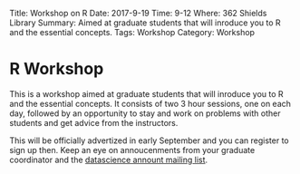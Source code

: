 Title: Workshop on R
Date: 2017-9-19
Time: 9-12 
Where: 362 Shields Library
Summary: Aimed at graduate students that will inroduce you to R and the essential concepts. 
Tags: Workshop
Category: Workshop
  

# R Workshop
This is a workshop aimed at graduate students that will inroduce you to R and
the essential concepts. It consists of two 3 hour sessions, one on each day, followed
by an opportunity to stay and work on problems with other students and get advice from
the instructors.

This will be officially advertized in early September and you can register
to sign up then.  Keep an eye on annoucenments from your graduate coordinator
and the [datascience annount mailing list](signup.html).


